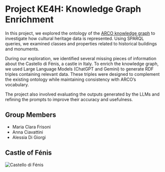 
# Project KE4H: Knowledge Graph Enrichment

In this project, we explored the ontology of the [ARCO knowledge graph](https://w3id.org/arco) to investigate how cultural heritage data is represented. Using SPARQL queries, we examined classes and properties related to historical buildings and monuments.

During our exploration, we identified several missing pieces of information about the Castello di Fénis, a castle in Italy. To enrich the knowledge graph, we used Large Language Models (ChatGPT and Gemini) to generate RDF triples containing relevant data. These triples were designed to complement the existing ontology while maintaining consistency with ARCO’s vocabulary.

The project also involved evaluating the outputs generated by the LLMs and refining the prompts to improve their accuracy and usefulness.

## Group Members

- Maria Clara Frisoni  
- Anna Ciavattini  
- Alessia Di Giorgi

## Castle of Fénis

![Castello di Fénis](./CastelloDiFénisJuly292023_06.jpg)
